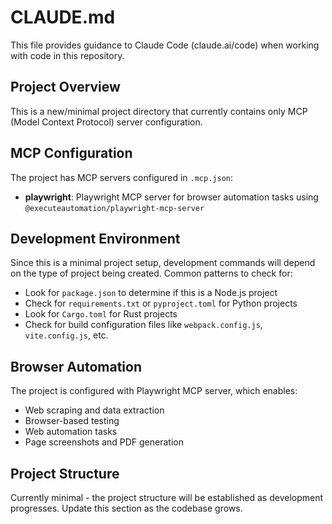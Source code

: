 # CLAUDE.md

This file provides guidance to Claude Code (claude.ai/code) when working with code in this repository.

## Project Overview

This is a new/minimal project directory that currently contains only MCP (Model Context Protocol) server configuration.

## MCP Configuration

The project has MCP servers configured in `.mcp.json`:
- **playwright**: Playwright MCP server for browser automation tasks using `@executeautomation/playwright-mcp-server`

## Development Environment

Since this is a minimal project setup, development commands will depend on the type of project being created. Common patterns to check for:

- Look for `package.json` to determine if this is a Node.js project
- Check for `requirements.txt` or `pyproject.toml` for Python projects
- Look for `Cargo.toml` for Rust projects
- Check for build configuration files like `webpack.config.js`, `vite.config.js`, etc.

## Browser Automation

The project is configured with Playwright MCP server, which enables:
- Web scraping and data extraction
- Browser-based testing
- Web automation tasks
- Page screenshots and PDF generation

## Project Structure

Currently minimal - the project structure will be established as development progresses. Update this section as the codebase grows.